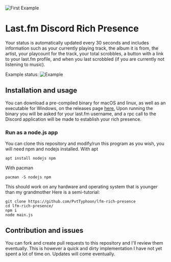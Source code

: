 ![First Example](https://i.imgur.com/yT17xpS.png)
# Last.fm Discord Rich Presence
Your status is automatically updated every 30 seconds and includes information such as your currently playing track, the album it is from, the artist, your playcount for the track, your total scrobbles, a button with a link to your last.fm profile, and when you last scrobbled (if you are currently not listening to music).

Example status:
![Example](https://i.imgur.com/GhWfiUu.gif)

## Installation and usage
You can download a pre-compiled binary for macOS and linux, as well as an executable for Windows, on the releases page [here.](https://github.com/PvtTyphoon/lfm-rich-presence/releases)
Upon running the binary you will be asked for your last.fm username, and a rpc call to the Discord application will be made to establish your rich presence.

### Run as a node.js app
You can clone this repository and modify/run this program as you wish, you will need npm and nodejs installed. 
With apt
```
apt install nodejs npm
```
With pacman
```
pacman -S nodejs npm
```
This should work on any hardware and operating system that is younger than my grandmother Here is a semi-tutorial:
```
git clone https://github.com/PvtTyphoon/lfm-rich-presence
cd lfm-rich-presence/
npm i
node main.js

```

## Contribution and issues
You can fork and create pull requests to this repository and I'll review them eventually. This is however a quick and dirty implementation I have not yet spent a lot of time on. Updates will come eventually.